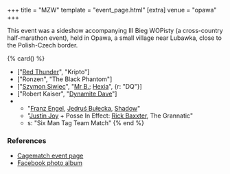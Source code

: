 +++
title = "MZW"
template = "event_page.html"
[extra]
venue = "opawa"
+++

This event was a sideshow accompanying III Bieg WOPisty (a cross-country half-marathon event), held in Opawa, a small village near Lubawka, close to the Polish-Czech border.

{% card() %}
- ["[Red Thunder](@/w/red-thunder.md)", "Kripto"]
- ["Ronzen", "The Black Phantom"]
- ["[Szymon Siwiec](@/w/szymon-siwiec.md)", "[Mr B.](@/w/mr-b.md); [Hexia](@/w/hexia.md)",
  {r: "DQ"}]
- ["Robert Kaiser", "[Dynamite Dave](@/w/dynamite-dave.md)"]
- - "[Franz Engel](@/w/franz-engel.md), [Jędruś Bułecka](@/w/jedrus-bulecka.md), [Shadow](@/w/shadow.md)"
  - "[Justin Joy](@/w/justin-joy.md) + Posse In Effect: [Rick Baxxter](@/w/rick-baxxter.md),
    The Grannatic"
  - s: "Six Man Tag Team Match"
{% end %}

### References

* [Cagematch event page](https://www.cagematch.net/?id=1&nr=153089)
* [Facebook photo album](https://www.facebook.com/media/set/?set=a.688837451260484.1073741844.378963568914542&type=3)
